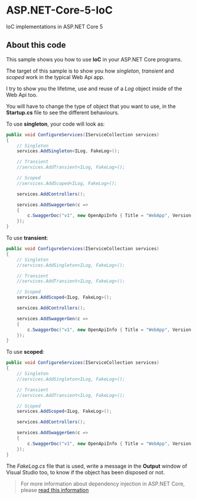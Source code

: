 # ASP.NET-Core-5-IoC
IoC implementations in ASP.NET Core 5

## About this code
This sample shows you how to use **IoC** in your ASP.NET Core programs.

The target of this sample is to show you how *singleton*, *transient* and *scoped* work in the typical Web Api app.

I try to show you the lifetime, use and reuse of a *Log* object inside of the Web Api too.

You will have to change the type of object that you want to use, in the **Startup.cs** file to see the different behaviours.

To use **singleton**, your code will look as:

```csharp
public void ConfigureServices(IServiceCollection services)
{
    // Singleton
    services.AddSingleton<ILog, FakeLog>();

    // Transient
    //services.AddTransient<ILog, FakeLog>();

    // Scoped
    //services.AddScoped<ILog, FakeLog>();

    services.AddControllers();

    services.AddSwaggerGen(c =>
    {
        c.SwaggerDoc("v1", new OpenApiInfo { Title = "WebApp", Version = "v1" });
    });
}
```

To use **transient**:

```csharp
public void ConfigureServices(IServiceCollection services)
{
    // Singleton
    //services.AddSingleton<ILog, FakeLog>();

    // Transient
    //services.AddTransient<ILog, FakeLog>();

    // Scoped
    services.AddScoped<ILog, FakeLog>();

    services.AddControllers();

    services.AddSwaggerGen(c =>
    {
        c.SwaggerDoc("v1", new OpenApiInfo { Title = "WebApp", Version = "v1" });
    });
}
```

To use **scoped**:

```csharp
public void ConfigureServices(IServiceCollection services)
{
    // Singleton
    //services.AddSingleton<ILog, FakeLog>();

    // Transient
    //services.AddTransient<ILog, FakeLog>();

    // Scoped
    services.AddScoped<ILog, FakeLog>();

    services.AddControllers();

    services.AddSwaggerGen(c =>
    {
        c.SwaggerDoc("v1", new OpenApiInfo { Title = "WebApp", Version = "v1" });
    });
}
```

The *FakeLog.cs* file that is used, write a message in the **Output** window of Visual Studio too, to know if the object has been disposed or not.

> For more information about dependency injection in ASP.NET Core, please [read this information](https://docs.microsoft.com/en-us/dotnet/core/extensions/dependency-injection)
> 
